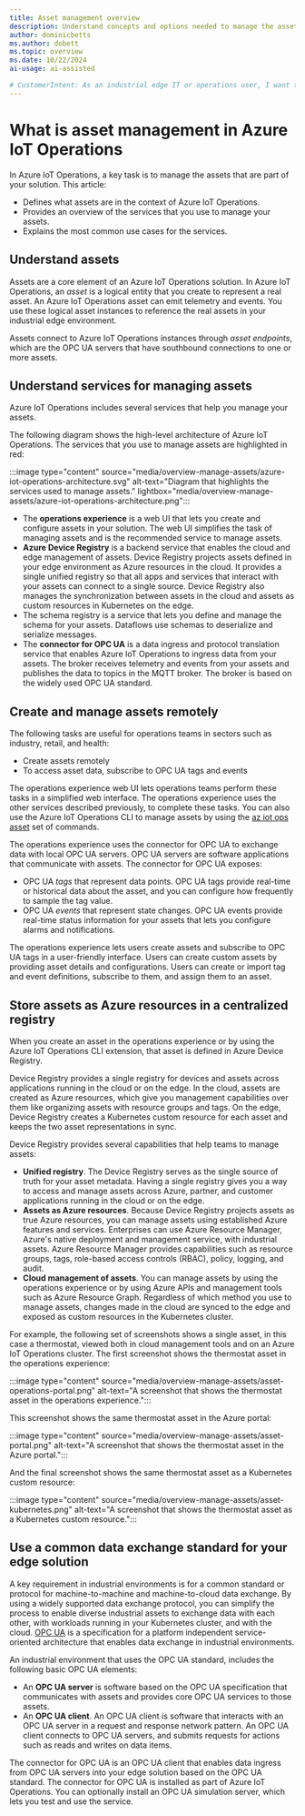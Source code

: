 ```yaml
---
title: Asset management overview
description: Understand concepts and options needed to manage the assets that are part of your Azure IoT Operations solution.
author: dominicbetts
ms.author: dobett
ms.topic: overview
ms.date: 10/22/2024
ai-usage: ai-assisted

# CustomerIntent: As an industrial edge IT or operations user, I want to understand the key components in the Azure IoT Operations for managing assets, so that I can effectively manage the assets in my solution. 
---
```


# What is asset management in Azure IoT Operations

In Azure IoT Operations, a key task is to manage the assets that are part of your solution. This article:

- Defines what assets are in the context of Azure IoT Operations.
- Provides an overview of the services that you use to manage your assets.
- Explains the most common use cases for the services.

## Understand assets

Assets are a core element of an Azure IoT Operations solution. In Azure IoT Operations, an *asset* is a logical entity that you create to represent a real asset. An Azure IoT Operations asset can emit telemetry and events. You use these logical asset instances to reference the real assets in your industrial edge environment.

Assets connect to Azure IoT Operations instances through *asset endpoints*, which are the OPC UA servers that have southbound connections to one or more assets.

## Understand services for managing assets

Azure IoT Operations includes several services that help you manage your assets.

The following diagram shows the high-level architecture of Azure IoT Operations. The services that you use to manage assets are highlighted in red:

:::image type="content" source="media/overview-manage-assets/azure-iot-operations-architecture.svg" alt-text="Diagram that highlights the services used to manage assets." lightbox="media/overview-manage-assets/azure-iot-operations-architecture.png":::

- The **operations experience** is a web UI that lets you create and configure assets in your solution. The web UI simplifies the task of managing assets and is the recommended service to manage assets.
- **Azure Device Registry** is a backend service that enables the cloud and edge management of assets. Device Registry projects assets defined in your edge environment as Azure resources in the cloud. It provides a single unified registry so that all apps and services that interact with your assets can connect to a single source. Device Registry also manages the synchronization between assets in the cloud and assets as custom resources in Kubernetes on the edge.
- The schema registry is a service that lets you define and manage the schema for your assets. Dataflows use schemas to deserialize and serialize messages.
- The **connector for OPC UA** is a data ingress and protocol translation service that enables Azure IoT Operations to ingress data from your assets. The broker receives telemetry and events from your assets and publishes the data to topics in the MQTT broker. The broker is based on the widely used OPC UA standard.

## Create and manage assets remotely

The following tasks are useful for operations teams in sectors such as industry, retail, and health:

- Create assets remotely
- To access asset data, subscribe to OPC UA tags and events

The operations experience web UI lets operations teams perform these tasks in a simplified web interface. The operations experience uses the other services described previously, to complete these tasks. You can also use the Azure IoT Operations CLI to manage assets by using the [az iot ops asset](/cli/azure/iot/ops/asset) set of commands.

The operations experience uses the connector for OPC UA to exchange data with local OPC UA servers. OPC UA servers are software applications that communicate with assets. The connector for OPC UA exposes:

- OPC UA *tags* that represent data points. OPC UA tags provide real-time or historical data about the asset, and you can configure how frequently to sample the tag value.
- OPC UA *events* that represent state changes. OPC UA events provide real-time status information for your assets that lets you configure alarms and notifications.

The operations experience lets users create assets and subscribe to OPC UA tags in a user-friendly interface. Users can create custom assets by providing asset details and configurations. Users can create or import tag and event definitions, subscribe to them, and assign them to an asset.

## Store assets as Azure resources in a centralized registry

When you create an asset in the operations experience or by using the Azure IoT Operations CLI extension, that asset is defined in Azure Device Registry.

Device Registry provides a single registry for devices and assets across applications running in the cloud or on the edge. In the cloud, assets are created as Azure resources, which give you management capabilities over them like organizing assets with resource groups and tags. On the edge, Device Registry creates a Kubernetes custom resource for each asset and keeps the two asset representations in sync.

Device Registry provides several capabilities that help teams to manage assets:

- **Unified registry**. The Device Registry serves as the single source of truth for your asset metadata. Having a single registry gives you a way to access and manage assets across Azure, partner, and customer applications running in the cloud or on the edge.
- **Assets as Azure resources**. Because Device Registry projects assets as true Azure resources, you can manage assets using established Azure features and services. Enterprises can use Azure Resource Manager, Azure's native deployment and management service, with industrial assets. Azure Resource Manager provides capabilities such as resource groups, tags, role-based access controls (RBAC), policy, logging, and audit.
- **Cloud management of assets**. You can manage assets by using the operations experience or by using Azure APIs and management tools such as Azure Resource Graph. Regardless of which method you use to manage assets, changes made in the cloud are synced to the edge and exposed as custom resources in the Kubernetes cluster.

For example, the following set of screenshots shows a single asset, in this case a thermostat, viewed both in cloud management tools and on an Azure IoT Operations cluster. The first screenshot shows the thermostat asset in the operations experience:

:::image type="content" source="media/overview-manage-assets/asset-operations-portal.png" alt-text="A screenshot that shows the thermostat asset in the operations experience.":::

This screenshot shows the same thermostat asset in the Azure portal:

:::image type="content" source="media/overview-manage-assets/asset-portal.png" alt-text="A screenshot that shows the thermostat asset in the Azure portal.":::

And the final screenshot shows the same thermostat asset as a Kubernetes custom resource:

:::image type="content" source="media/overview-manage-assets/asset-kubernetes.png" alt-text="A screenshot that shows the thermostat asset as a Kubernetes custom resource.":::

## Use a common data exchange standard for your edge solution

A key requirement in industrial environments is for a common standard or protocol for machine-to-machine and machine-to-cloud data exchange. By using a widely supported data exchange protocol, you can simplify the process to enable diverse industrial assets to exchange data with each other, with workloads running in your Kubernetes cluster, and with the cloud. [OPC UA](https://opcfoundation.org/about/opc-technologies/opc-ua/) is a specification for a platform independent service-oriented architecture that enables data exchange in industrial environments.

An industrial environment that uses the OPC UA standard, includes the following basic OPC UA elements:

- An **OPC UA server** is software based on the OPC UA specification that communicates with assets and provides core OPC UA services to those assets.
- An **OPC UA client**. An OPC UA client is software that interacts with an OPC UA server in a request and response network pattern. An OPC UA client connects to OPC UA servers, and submits requests for actions such as reads and writes on data items.

The connector for OPC UA is an OPC UA client that enables data ingress from OPC UA servers into your edge solution based on the OPC UA standard. The connector for OPC UA is installed as part of Azure IoT Operations. You can optionally install an OPC UA simulation server, which lets you test and use the service.
